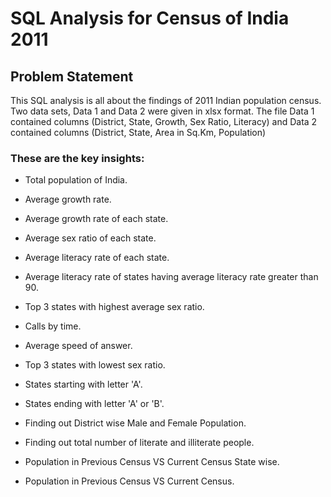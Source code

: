 # SQL Analysis for Census of India 2011


## Problem Statement

This SQL analysis is all about the findings of 2011 Indian population census. Two data sets, Data 1 and Data 2 were given in xlsx format. The file Data 1 contained columns (District, State, Growth, Sex Ratio, Literacy) and Data 2 contained columns (District, State, Area in Sq.Km, Population)


### These are the key insights:

-  Total population of India.
- Average growth rate.
- Average growth rate of each state.
- Average sex ratio of each state.
- Average literacy rate of each state.

- Average literacy rate of states having average literacy rate greater than 90.
- Top 3 states with highest average sex ratio.
- Calls by time.
- Average speed of answer.
- Top 3 states with lowest sex ratio.
- States starting with letter 'A'.
- States ending with letter 'A' or 'B'.

    

- Finding out District wise Male and Female Population.


- Finding out total number of literate and illiterate people.


- Population in Previous Census VS Current Census State wise.
- Population in Previous Census VS Current Census.
